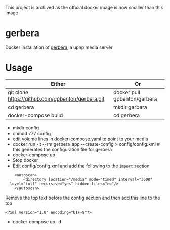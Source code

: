 This project is archived as the official docker image is now smaller than this image

# gerbera
Docker installation of [gerbera](https://github.com/gerbera/gerbera), a upnp media server

# Usage
Either | Or
-------|---
git clone https://github.com/gpbenton/gerbera.git | docker pull gpbenton/gerbera
cd gerbera                                        | mkdir gerbera
docker-compose build                              | cd gerbera

- mkdir config
- chmod 777 config
- edit volume lines in docker-compose.yaml to point to your media
- docker run -it --rm gerbera_app --create-config > config/config.xml  # this generates the configuration file for gerbera
- docker-compose up
- Stop docker
- Edit config/config.xml and add the following to the `import` section
```
    <autoscan>
        <directory location="/media" mode="timed" interval="3600"
  level="full" recursive="yes" hidden-files="no"/>
    </autoscan>
```
Remove the top text before the config section and then add this line to the top
```
<?xml version="1.0" encoding="UTF-8"?>
```
- docker-compose up -d
